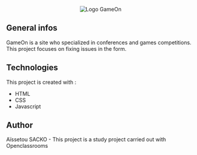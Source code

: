 <p align=center>
  <img src="/starterOnly/Logo.png" alt="Logo GameOn" />
</p>


## General infos
GameOn is a site who specialized in conferences and games competitions. This project focuses on fixing issues in the form.



## Technologies
This project is created with : 
* HTML
* CSS
* Javascript


## Author
Aïssetou SACKO - This project is a study project carried out with Openclassrooms
